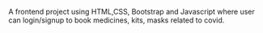 A frontend project using HTML,CSS, Bootstrap and Javascript where user can login/signup to book medicines, kits, masks related to covid.
